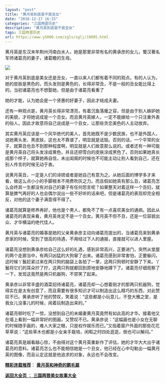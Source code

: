 ```yaml
---
layout: "post"
title: "黄月英到底是不是丑女"
date: "2018-12-17 16:15"
categories: "三国两晋历史"
description: "黄月英到底是不是丑女"
tags: 三国两晋历史
url: https://www.y5000.com/zgls/sglj/19695.html
---
```






黄月英是东汉末年荆州沔南白水人，她是那里非常有名的黄承彦的女儿，蜀汉著名军师诸葛亮的妻子，诸葛瞻的生母。

![](https://img.y5000.com/uploads/allimg/170425/6-1F42513354aT.jpg)

对于黄月英到底是美女还是丑女，一直以来人们都有着不同的观点。有的人认为，她的皮肤是黑色的，而头发则是黄色的，长得非常丑，不是一般的丑女能比得上的。当初诸葛亮也不想娶她，但是由于诸葛亮看重了

她的才能，认为她会是一个贤惠的好妻子，因此才结成夫妻。

还有一种观点是，黄月英长得非常漂亮，有着沉鱼落雁之容，但是由于别人嫉妒她的美貌，才将她说成是一个丑女。而且黄月英嫁人，一定不能嫁给一个只注重外表的俗人，因此才故意将自己说成是一个丑女，让那些贪恋美色的人主动放弃。

其实黄月英应该是一个风华绝代的美人，首先她既不是少数民族，也不是外国人，说她黄头发、黑皮肤，这也太不靠谱了，明显就是诋毁。否则的话，一个平常的女子，就算丑也丑不到那种程度啊，明显就是人们故意那么说的。或者还有一种可能是黄月英自己将头发涂成黄色，并且还把雪白的皮肤涂成黑色了。否则如果她真长成那个样子，就算她再自信，未出闺阁的时候也不可能主动让别人看到自己，还在别人传言的时候无动于衷。

说黄月英丑，一定是人们的诽镑或者是她自己有意为之。从她后面的博学多才来看，做这么点小小的手脚根本不用费吹灰之力。而且假如她真有那么丑，诸葛亮怎么会终其一生都没有对自己的妻子有任何怨言呢？如果整天对着这样一个丑妇，就算是脾气再好的人也会偶尔说出一些不好听的话来吧，但是诸葛亮的表现却完全相反，对他的这个妻子满意得不得了。

诸葛亮就算是修养再好，他也是个男人，都免不了有一点喜欢美女的通病。因此从诸葛亮的表现来看，黄月英肯定不是一个丑女。黄月英不但不丑，还是一位容貌出众、才华横溢的绝代佳人。

黄月英与诸葛亮的婚事是她的父亲黄承彦主动向诸葛亮提出的，当诸葛亮来到黄承彦家的时候，受到了很高的待遇，不用经过下人的通报，直接就可以进人里屋。

诸葛亮没想到黄承彦给自己这么好的礼遇，感到非常高兴，正要进门，突然从堂屋的两个走廊当中，有两只凶猛的大狗窜了出来。诸葛亮感到非常害怕，正要躲闪，这时候丫鬟赶紧过来在两只狗的脑袋上各拍了一掌，这两只狗顿时安静了下来。丫鬟将它们的耳朵拧了拧，这两只狗就都回到原地安静地蹲下了。诸葛亮仔细观察了一下，发现这竟然是两只机器狗，不禁笑了起来。

黄承彦以非常丰盛的酒菜招待诸葛亮，诸葛亮却一心想着刚才的那两只机器狗，觉得实在是太有创意了，而且需要有很多知识才可以制造出这么精巧的东西，对此赞叹不已。黄承彦听了他的赞叹，笑着说：“这些都是小玩意儿，不登大雅之堂，是我女儿没事儿的时候，闹着玩制造出来的。”

诸葛亮顿时吃了一惊，没想到自己的未婚妻黄月英竟然有如此高的才华。接着他又在墙上看到一幅非常好的图画，又赞叹不已。黄承彦说：“这幅画也是小女在无聊的时候随手画的，难人大家之眼，只是权作娱乐而已。”又指着窗户外面的那些花花草草说：“这些草木也都是小女亲手栽培，闲暇之时四处逛逛，倒也可以解闷。”

诸葛亮真是越看越心惊，不由得对这个黄月英重新作了评估，她的才华大大出乎诸葛亮的意料。诸葛亮怎么也不能相信她是一个丑女，他已经在心中勾勒出一幅黄月英的图像，而且认定这就是他追求的对象，永远也不会改变。

[**精彩连载推荐**](https://www.y5000.com/zgls/sglj/19698.html)：
**[黄月英和神奇的鹅毛扇](https://www.y5000.com/zgls/sglj/19698.html)**

[**返回大全页** ： **三国两晋美女故事大全**](https://www.y5000.com/zgls/sglj/19752.html)

